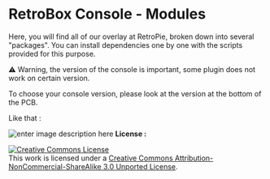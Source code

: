 # RetroBox Console - Modules

Here, you will find all of our overlay at RetroPie, broken down into several "packages". 
You can install dependencies one by one with the scripts provided for this purpose.

⚠️ Warning, the version of the console is important, some plugin does not work on certain version.

To choose your console version, please look at the version at the bottom of the PCB.

Like that :

![enter image description here](http://static.retrobox.tech/img/docs/console_overlay/IMG_0584.JPG)
__License :__

<a  rel="license"  href="http://creativecommons.org/licenses/by-nc-sa/3.0/"><img  alt="Creative Commons License"  style="border-width:0"  src="https://i.creativecommons.org/l/by-nc-sa/3.0/88x31.png"  /></a><br  />This work is licensed under a <a  rel="license"  href="http://creativecommons.org/licenses/by-nc-sa/3.0/">Creative Commons Attribution-NonCommercial-ShareAlike 3.0 Unported License</a>.